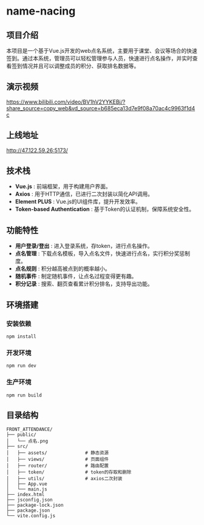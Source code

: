 # name-nacing
## 项目介绍

本项目是一个基于Vue.js开发的web点名系统，主要用于课堂、会议等场合的快速签到。通过本系统，管理员可以轻松管理参与人员，快速进行点名操作，并实时查看签到情况并且可以调整成员的积分、获取排名数据等。

## 演示视频

https://www.bilibili.com/video/BV1hV2YYKEBj/?share_source=copy_web&vd_source=b685eca13d7e9f08a70ac4c9963f1d4c

## 上线地址

http://47.122.59.26:5173/

## 技术栈

* **Vue.js** : 前端框架，用于构建用户界面。
* **Axios** : 用于HTTP通信，已进行二次封装以简化API调用。
* **Element PLUS** : Vue.js的UI组件库，提升开发效率。
* **Token-based Authentication** : 基于Token的认证机制，保障系统安全性。

## 功能特性

* **用户登录/登出** : 进入登录系统，存token，进行点名操作。
* **点名管理** : 下载点名模板，导入点名文件，快速进行点名，实行积分奖惩制度。
* **点名规则** : 积分越高被点到的概率越小。
* **随机事件** : 制定随机事件，让点名过程变得更有趣。
* **积分记录** : 搜索、翻页查看累计积分排名，支持导出功能。

## 环境搭建

### 安装依赖

```
npm install
```

### 开发环境

```
npm run dev
```

### 生产环境

```
npm run build
```

## 目录结构

```
FRONT_ATTENDANCE/
├── public/
│   └── 点名.png
├── src/
│   ├── assets/              # 静态资源
│   ├── views/               # 页面组件
│   ├── router/              # 路由配置
│   ├── token/               # token的存取和删除
│   ├── utils/               # axios二次封装
│   ├── App.vue
│   └── main.js
├── index.html          
├── jsconfig.json
├── package-lock.json
├── package.json            
└── vite.config.js
```
